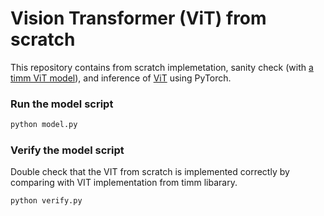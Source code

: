# Vision Transformer (ViT) from scratch
This repository contains from scratch implemetation, sanity check (with [a timm ViT model](https://github.com/huggingface/pytorch-image-models/blob/main/timm/models/vision_transformer.py)), and inference of [ViT](https://arxiv.org/pdf/2010.11929.pdf) using PyTorch.

### Run the model script
```python
python model.py
```

### Verify the model script
Double check that the VIT from scratch is implemented correctly by comparing with VIT implementation from timm libarary.
```python
python verify.py
```
